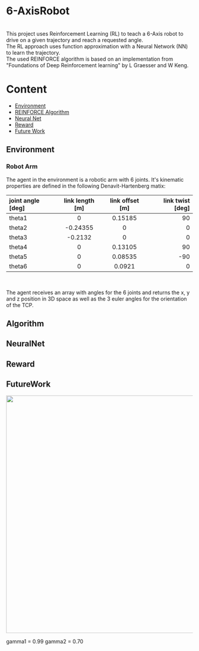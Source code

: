 # 6-AxisRobot

<br />
This project uses Reinforcement Learning (RL) to teach a 6-Axis robot to drive on a given trajectory and reach a requested angle. <br />
The RL approach uses function approximation with a Neural Network (NN) to learn the trajectory. <br />
The used REINFORCE algorithm is based on an implementation from "Foundations of Deep Reinforcement learning"  by L Graesser and W Keng.

<br />

# Content

- [Environment](#Environment)
- [REINFORCE Algorithm](#Algorithm)
- [Neural Net](#NeuralNet)
- [Reward](#Reward)
- [Future Work](#FutureWork)


## Environment

### Robot Arm

The agent in the environment is a robotic arm with 6 joints. It's kinematic properties are defined in the following Denavit-Hartenberg matix: <br />

| joint angle [deg] | link length [m] | link offset [m] | link twist [deg] |
| :------- | :------: | :-------: | -------: |
| theta1 | 0 | 0.15185 | 90 |
| theta2 | -0.24355 | 0 | 0 |
| theta3 | -0.2132  | 0 | 0 |
| theta4 | 0 | 0.13105 | 90 |
| theta5 | 0 | 0.08535 | -90 |
| theta6 | 0 | 0.0921 | 0 |
<br />

The agent receives an array with angles for the 6 joints and returns the x, y and z position in 3D space as well as the 3 euler angles for the orientation of the TCP.



## Algorithm

## NeuralNet

## Reward

## FutureWork

<p align="center">
  <img height="640" width="960" src="Assets/UntilTCP.gif">
</p>

gamma1 = 0.99
gamma2 = 0.70
